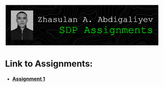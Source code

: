 <img src="header.png">
<h1>Link to Assignments:</h1>
<ul>
  <li><h3><a href="https://github.com/zhsln/SDP_Assignment1">Assignment 1</a></h3></li>
</ul>
